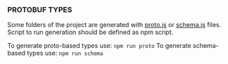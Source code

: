 ### PROTOBUF TYPES
Some folders of the project are generated with [proto.js](proto.js) or [schema.js](schema.js) files.
Script to run generation should be defined as npm script.

To generate proto-based types use: `npm run proto`
To generate schema-based types use: `npm run schema`